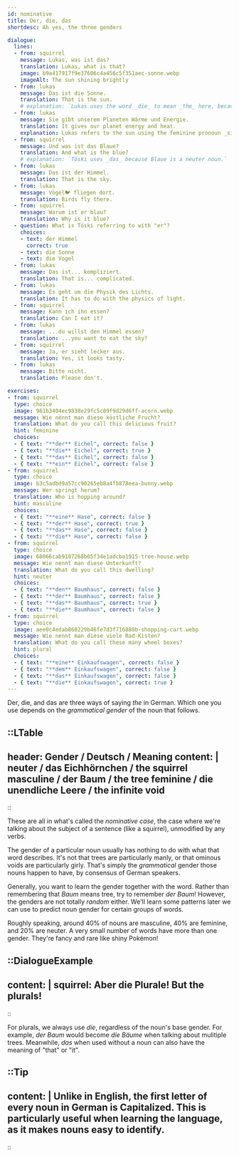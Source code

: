 ```yaml
---
id: nominative
title: Der, die, das
shortdesc: Ah yes, the three genders

dialogue:
  lines:
  - from: squirrel
    message: Lukas, was ist das?
    translation: Lukas, what is that?
    image: b9a417917f9e37606c4a456c5f351aec-sonne.webp
    imageAlt: The sun shining brightly
  - from: lukas
    message: Das ist die Sonne.
    translation: That is the sun.
    # explanation: `Lukas uses the word _die_ to mean _the_ here, because _Sonne_ is a feminine noun. `
  - from: lukas
    message: Sie gibt unserem Planeten Wärme und Energie.
    translation: It gives our planet energy and heat.
    explanation: Lukas refers to the sun using the feminine pronoun _sie_.
  - from: squirrel
    message: Und was ist das Blaue?
    translation: And what is the blue?
    # explanation: `Töski uses _das_ because Blaue is a neuter noun.`
  - from: lukas
    message: Das ist der Himmel.
    translation: That is the sky.
  - from: lukas
    message: Vögel🐦 fliegen dort.
    translation: Birds fly there.
  - from: squirrel
    message: Warum ist er blau?
    translation: Why is it blue?
  - question: What is Töski referring to with "er"?
    choices:
    - text: der Himmel
      correct: true
    - text: die Sonne
    - text: die Vogel
  - from: lukas
    message: Das ist... kompliziert.
    translation: That is... complicated.
  - from: lukas
    message: Es geht um die Physik des Lichts.
    translation: It has to do with the physics of light.
  - from: squirrel
    message: Kann ich ihn essen?
    translation: Can I eat it?
  - from: lukas
    message: ...du willst den Himmel essen?
    translation: ...you want to eat the sky?
  - from: squirrel
    message: Ja, er sieht lecker aus.
    translation: Yes, it looks tasty.
  - from: lukas
    message: Bitte nicht.
    translation: Please don't.

exercises:
- from: squirrel
  type: choice
  image: 981b3404ec9838e29fc5c89f9d29d6ff-acorn.webp
  message: Wie nennt man diese köstliche Frucht?
  translation: What do you call this delicious fruit?
  hint: feminine
  choices:
  - { text: "**der** Eichel", correct: false }
  - { text: "**die** Eichel", correct: true }
  - { text: "**das** Eichel", correct: false }
  - { text: "**ein** Eichel", correct: false }
- from: squirrel
  type: choice
  image: b3c5adbd9a57cc90265eb8a4fb878eea-bunny.webp
  message: Wer springt herum?
  translation: Who is hopping around?
  hint: masculine
  choices:
  - { text: "**eine** Hase", correct: false }
  - { text: "**der** Hase", correct: true }
  - { text: "**das** Hase", correct: false }
  - { text: "**die** Hase", correct: false }
- from: squirrel
  type: choice
  image: 68066cab9107268b05f34e1adcba1915-tree-house.webp
  message: Wie nennt man diese Unterkunft?
  translation: What do you call this dwelling?
  hint: neuter
  choices:
  - { text: "**den** Baumhaus", correct: false }
  - { text: "**der** Baumhaus", correct: false }
  - { text: "**das** Baumhaus", correct: true }
  - { text: "**die** Baumhaus", correct: false }
- from: squirrel
  type: choice
  image: aee0c4edab860229b46fe7d3f716880b-shopping-cart.webp
  message: Wie nennt man diese viele Rad-Kisten?
  translation: What do you call these many wheel boxes?
  hint: plural
  choices:
  - { text: "**eine** Einkaufswagen", correct: false }
  - { text: "**dem** Einkaufswagen", correct: false }
  - { text: "**das** Einkaufswagen", correct: false }
  - { text: "**die** Einkaufswagen", correct: true }
---
```


Der, die, and das are three ways of saying _the_ in German. Which one you use depends on the _grammatical gender_ of the noun that follows.

::LTable
---
header: Gender / Deutsch / Meaning
content: |
  neuter / **das** Eichhörnchen / **the** squirrel
  masculine / **der** Baum / **the** tree
  feminine / **die** unendliche Leere / **the** infinite void
---
::

These are all in what's called the _nominative case_, the case where we're talking about the subject of a sentence (like a squirrel), unmodified by any verbs.

The gender of a particular noun usually has nothing to do with what that word describes. It's not that trees are particularly manly, or that ominous voids are particularly girly. That's simply the _grammatical_ gender those nouns happen to have, by consensus of German speakers.

Generally, you want to learn the gender together with the word. Rather than remembering that _Baum_ means tree, try to remember _der Baum_! However, the genders are not totally _random_ either. We'll learn some patterns later we can use to predict noun gender for certain groups of words.

Roughly speaking, around 40% of nouns are masculine, 40% are feminine, and 20% are neuter. A very small number of words have more than one gender. They're fancy and rare like shiny Pokémon!

::DialogueExample
---
content: |
  squirrel:
    Aber **die** Plurale!
    But **the** plurals!
---
::

For plurals, we always use _die_, regardless of the noun's base gender. For example, _der Baum_ would become _die Bäume_ when talking about mulitiple trees. Meanwhile, _das_ when used without a noun can also have the meaning of "that" or "it".

::Tip
---
content: |
  Unlike in English, the first letter of every noun in German is **C**apitalized. This is particularly useful when learning the language, as it makes nouns easy to identify.
---
::